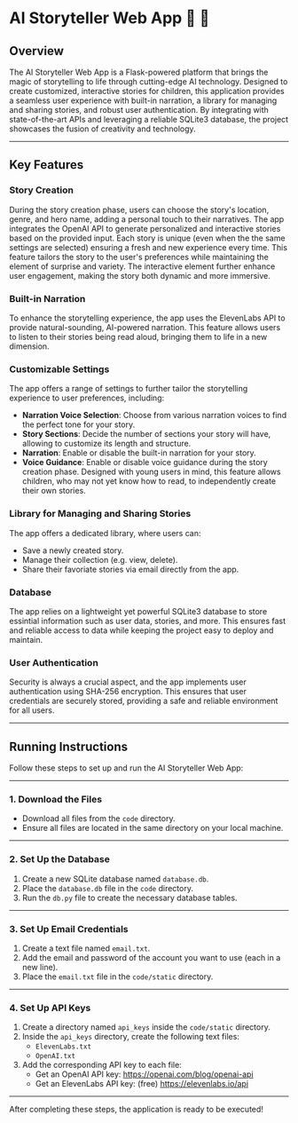# AI Storyteller Web App :robot: :book:

## Overview 

The AI Storyteller Web App is a Flask-powered platform that brings the magic of storytelling to life through cutting-edge AI technology. Designed to create customized, interactive stories for children, this application provides a seamless user experience with built-in narration, a library for managing and sharing stories, and robust user authentication. By integrating with state-of-the-art APIs and leveraging a reliable SQLite3 database, the project showcases the fusion of creativity and technology.

---

## Key Features  

### **Story Creation**
During the story creation phase, users can choose the story's location, genre, and hero name, adding a personal touch to their narratives. The app integrates the OpenAI API to generate personalized and interactive stories based on the provided input. Each story is unique (even when the the same settings are selected) ensuring a fresh and new experience every time. This feature tailors the story to the user's preferences while maintaining the element of surprise and variety. The interactive element further enhance user engagement, making the story both dynamic and more immersive.

### **Built-in Narration**  
To enhance the storytelling experience, the app uses the ElevenLabs API to provide natural-sounding, AI-powered narration. This feature allows users to listen to their stories being read aloud, bringing them to life in a new dimension.

### **Customizable Settings**  
The app offers a range of settings to further tailor the storytelling experience to user preferences, including:  
- **Narration Voice Selection**: Choose from various narration voices to find the perfect tone for your story.  
- **Story Sections**: Decide the number of sections your story will have, allowing to customize its length and structure.  
- **Narration**: Enable or disable the built-in narration for your story.  
- **Voice Guidance**: Enable or disable voice guidance during the story creation phase. Designed with young users in mind, this feature allows children, who may not yet know how to read, to independently create their own stories.

### **Library for Managing and Sharing Stories**  
The app offers a dedicated library, where users can:
- Save a newly created story.
- Manage their collection (e.g. view, delete).
- Share their favoriate stories via email directly from the app.

### **Database**  
The app relies on a lightweight yet powerful SQLite3 database to store essintial information such as user data, stories, and more. This ensures fast and reliable access to data while keeping the project easy to deploy and maintain.

### **User Authentication**  
Security is always a crucial aspect, and the app implements user authentication using SHA-256 encryption. This ensures that user credentials are securely stored, providing a safe and reliable environment for all users.

---

## Running Instructions

Follow these steps to set up and run the AI Storyteller Web App:

---

### 1. **Download the Files**
- Download all files from the `code` directory.
- Ensure all files are located in the same directory on your local machine.

---

### 2. **Set Up the Database**
1. Create a new SQLite database named `database.db`.
2. Place the `database.db` file in the `code` directory.
3. Run the `db.py` file to create the necessary database tables.

---

### 3. **Set Up Email Credentials**
1. Create a text file named `email.txt`.
2. Add the email and password of the account you want to use (each in a new line).
3. Place the `email.txt` file in the `code/static` directory.

---

### 4. **Set Up API Keys**
1. Create a directory named `api_keys` inside the `code/static` directory.
2. Inside the `api_keys` directory, create the following text files:
   - `ElevenLabs.txt`
   - `OpenAI.txt`
3. Add the corresponding API key to each file:
   - Get an OpenAI API key: https://openai.com/blog/openai-api
   - Get an ElevenLabs API key: (free) https://elevenlabs.io/api

---

After completing these steps, the application is ready to be executed!
